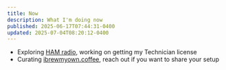 ```yaml
---
title: Now
description: What I'm doing now
published: 2025-06-17T07:44:31-0400
updated: 2025-07-04T08:20:12-0400
---
```


- Exploring [HAM radio](https://en.wikipedia.org/wiki/Amateur_radio), working on getting my Technician license
- Curating [ibrewmyown.coffee](https://ibrewmyown.coffee), reach out if you want to share your setup
